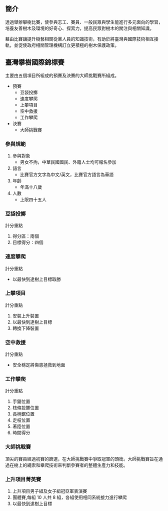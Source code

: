 ## 簡介

透過舉辦攀樹比賽，使參與志工、賽員、一般民眾與學生能進行多元面向的學習，培養友善樹木及環境的好奇心、探索力，提高民眾對樹木的關注與相關知識。

藉由比賽讓提升樹藝相關從業人員的知識技術，有助於將臺灣與國際技術相互接軌，並促使政府相關管理機構訂立更積極的樹木保護政策。

## 臺灣攀樹國際錦標賽

主要由五個項目所組成的預賽及決賽的大師挑戰賽所組成。

- 預賽
  - 豆袋投擲
  - 速度攀爬
  - 上攀項目
  - 空中救援
  - 工作攀爬
- 決賽
  - 大師挑戰賽

### 參與規範

1. 參與對象
   - 男女不拘，中華民國國民、外籍人士均可報名參加
1. 語言
   - 比賽官方文字為中文/英文，比賽官方語言為華語
1. 年齡
   - 年滿十八歲
1. 人數
   - 上限四十五人

### 豆袋投擲

計分重點
1. 得分區：兩個
2. 目標得分：四個

### 速度攀爬

計分重點
- 以最快到達樹上目標取勝

### 上攀項目

計分重點
1. 安裝上升裝置
1. 以最快到達樹上目標
1. 轉換下降裝置

### 空中救援

計分重點
- 安全穩定將傷患拯救到地面

### 工作攀爬

計分重點
1. 手鋸位置
1. 枝條投擲位置
1. 長柄鋸位置
1. 走枝位置
1. 著陸位置
1. 時間得分

### 大師挑戰賽

頂尖的賽員經過初賽的篩選，在大師挑戰賽中爭取冠軍的頭銜。大師挑戰賽旨在通過在樹上的繩索和攀爬技術來判斷參賽者的整體生產力和技能。

### 上升項目菁英賽
1. 上升項目男子組及女子組冠亞軍表演賽
1. 團體賽,每組 10 人共 8 組，各組使用相同系統接力進行攀爬
1. 以最快到達樹上目標
